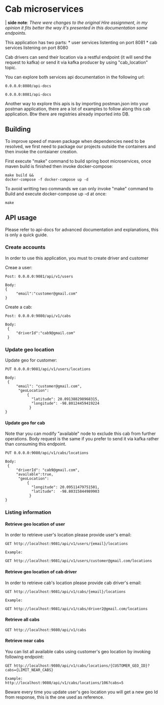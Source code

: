 # Cab microservices 
    
| **side note**: *There were changes to the  original Hire assignment, in my opinion it fits better the way it's presented in this documentation some endpoints.*

This application has two parts: 
    * user services listenting on port 8081
    * cab services listening on port 8080

Cab drivers can send their location via a restful endpoint (it will send the request to kafka) or send it via kafka producer by using "cab_location" topic.

You can explore both services api documentation in the following url:

```
0.0.0.0:8080/api-docs

0.0.0.0:8081/api-docs 
```

Another way to explore this apis is by importing postman.json into your postman application, there are a lot of examples to follow along this cab application. Btw there are registries already imported into DB.

## Building
To improve speed of maven package when dependencies need to be resolved, we first need to package our projects outside the containers and then invoke the contaianer creation. 

First execute "make" command to build spring boot microservices, once maven build is finished then invoke docker-compose:
```
make build &&
docker-compose -f docker-compose up -d
```

To avoid writting two commands we can only invoke "make" command to Build and execute docker-compose up -d at once:
```
make 
```

## API usage

Please refer to api-docs for advanced documentation and explanations, this is only a quick guide.

### Create accounts 
In order to use this application, you must to create driver and customer

Creae a user:

```
Post: 0.0.0.0:9081/api/v1/users

Body: 
{
     "email":"customer@gmail.com"
}
```

Create a cab:
```
Post: 0.0.0.0:9080/api/v1/cabs

Body: 
 {
     "driverId":"cab9@gmail.com"
 }
```
### Update geo location 

Update geo for customer:
```
PUT 0.0.0.0:9081/api/v1/users/locations

Body:
 {
     "email": "customer@gmail.com",
      "geoLocation": 
          {
            "latitude": 20.091388298968315,
            "longitude": -98.80124459419224
           }
}
```

#### Update geo for cab
Note thar you can modify "available" node to exclude this cab from further operations. Body request is the same if you prefer to send it via kafka rather than consuming this endpoint.

```
PUT 0.0.0.0:9080/api/v1/cabs/locations

Body:
 {
     "driverId": "cab9@gmail.com",
     "available":true,
      "geoLocation": 
          {
            "longitude": 20.09511479751501,
            "latitude":  -98.80315844989903
           }
}
```
### Listing information

#### Retrieve geo location of user

In order to retrieve user's location please provide  user's email:
```
GET http://localhost:9081/api/v1/users/{email}/locations

Example:

GET http://localhost:9081/api/v1/users/customer@gmail.com/locations
```

#### Retrieve geo location of cab driver

In order to retrieve cab's location please provide  cab driver's email:
```
GET http://localhost:9081/api/v1/cabs/{email}/locations

Example:

GET http://localhost:9081/api/v1/cabs/driver2@gmail.com/locations
```


#### Retrieve all cabs

```
GET http://localhost:9080/api/v1/cabs
```

#### Retrieve near cabs
You can list all available cabs using customer's geo location by invoking following endpoint:

```
GET http://localhost:9080/api/v1/cabs/locations/{CUSTOMER_GEO_ID}?cabs={LIMIT_NEAR_CABS}

Example:
http://localhost:9080/api/v1/cabs/locations/106?cabs=5
```

Beware every time you update user's geo location you will get a new geo Id from response, this is the one used as reference.
